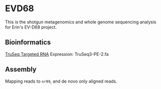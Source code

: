 # EVD68

This is the shotgun metagenomics and whole genome sequencing analysis for Erin's EV-D68 project.

## Bioinformatics

[TruSeq Targeted RNA](https://support.illumina.com/bulletins/2016/12/what-sequences-do-i-use-for-adapter-trimming.html) Expression: TruSeq3-PE-2.fa

## Assembly

Mapping reads to `nr99`, and de novo only aligned reads.
